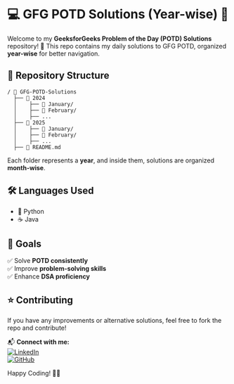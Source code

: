 # 💻 GFG POTD Solutions (Year-wise) 📅

Welcome to my **GeeksforGeeks Problem of the Day (POTD) Solutions** repository! 🚀
This repo contains my daily solutions to GFG POTD, organized **year-wise** for better navigation.

## 📂 Repository Structure
```
/ 📁 GFG-POTD-Solutions
  ├── 📁 2024
  │    ├── 📝 January/
  │    ├── 📝 February/
  │    ├── ...
  ├── 📁 2025
  │    ├── 📝 January/
  │    ├── 📝 February/
  │    ├── ...
  ├── 📜 README.md
```
Each folder represents a **year**, and inside them, solutions are organized **month-wise**.

## 🛠️ Languages Used
- 🐍 Python
- ☕ Java

## 🎯 Goals
✅ Solve **POTD consistently**  
✅ Improve **problem-solving skills**  
✅ Enhance **DSA proficiency**  

## ⭐ Contributing
If you have any improvements or alternative solutions, feel free to fork the repo and contribute!  

📬 **Connect with me:**  
[![LinkedIn](https://img.shields.io/badge/LinkedIn-Connect-blue?style=flat&logo=linkedin)](your-link)  
[![GitHub](https://img.shields.io/badge/GitHub-Follow-black?style=flat&logo=github)](https://github.com/tarunganesh2004)  

Happy Coding! 🚀✨
